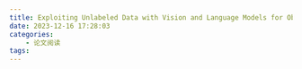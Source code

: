 ```yaml
---
title: Exploiting Unlabeled Data with Vision and Language Models for Object Detection
date: 2023-12-16 17:28:03
categories: 
    - 论文阅读
tags: 
---
```


